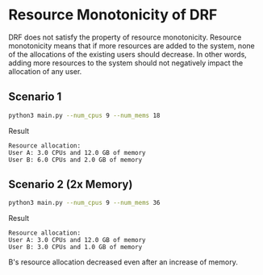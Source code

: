 # Resource Monotonicity of DRF

DRF does not satisfy the property of resource monotonicity. Resource monotonicity means that if more resources are added to the system, none of the allocations of the existing users should decrease. In other words, adding more resources to the system should not negatively impact the allocation of any user​.

## Scenario 1

```bash
python3 main.py --num_cpus 9 --num_mems 18
```

Result

```
Resource allocation:
User A: 3.0 CPUs and 12.0 GB of memory
User B: 6.0 CPUs and 2.0 GB of memory
```

## Scenario 2 (2x Memory)

```bash
python3 main.py --num_cpus 9 --num_mems 36
```

Result

```
Resource allocation:
User A: 3.0 CPUs and 12.0 GB of memory
User B: 3.0 CPUs and 1.0 GB of memory
```

B's resource allocation decreased even after an increase of memory.